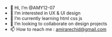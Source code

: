 - 👋 Hi, I’m @AMY12-07
- 👀 I’m interested in UX & UI design 
- 🌱 I’m currently learning html css js 
- 💞️ I’m looking to collaborate on design projects 
- 📫 How to reach me : amirarechid@gmail.com

<!---
AMY12-07/AMY12-07 is a ✨ special ✨ repository because its `README.md` (this file) appears on your GitHub profile.
You can click the Preview link to take a look at your changes.
--->
